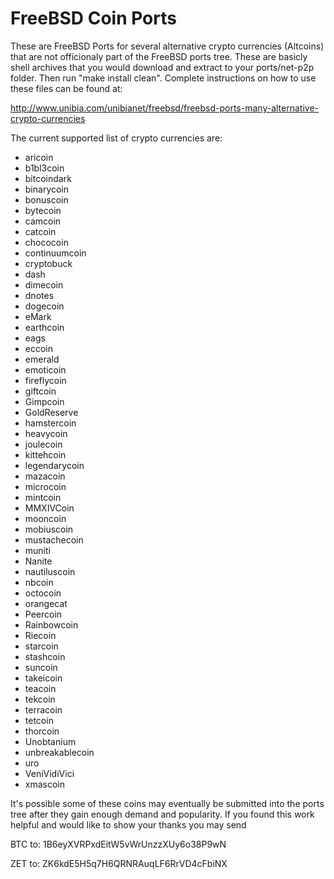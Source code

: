 FreeBSD Coin Ports
==================

These are FreeBSD Ports for several alternative crypto currencies (Altcoins) that are not officionaly part of the FreeBSD ports tree. These are basicly shell archives that you would download and extract to your ports/net-p2p folder.  Then run "make install clean".  Complete instructions on how to use these files can be found at:

http://www.unibia.com/unibianet/freebsd/freebsd-ports-many-alternative-crypto-currencies

The current supported list of crypto currencies are:

- aricoin
- b1bl3coin
- bitcoindark
- binarycoin
- bonuscoin
- bytecoin
- camcoin
- catcoin
- chococoin
- continuumcoin
- cryptobuck
- dash
- dimecoin
- dnotes
- dogecoin
- eMark
- earthcoin
- eags
- eccoin
- emerald
- emoticoin
- fireflycoin
- giftcoin
- Gimpcoin
- GoldReserve
- hamstercoin
- heavycoin
- joulecoin
- kittehcoin
- legendarycoin
- mazacoin
- microcoin
- mintcoin
- MMXIVCoin
- mooncoin
- mobiuscoin
- mustachecoin
- muniti
- Nanite
- nautiluscoin
- nbcoin
- octocoin
- orangecat
- Peercoin
- Rainbowcoin
- Riecoin
- starcoin
- stashcoin
- suncoin
- takeicoin
- teacoin
- tekcoin
- terracoin
- tetcoin
- thorcoin
- Unobtanium
- unbreakablecoin
- uro
- VeniVidiVici
- xmascoin

It's possible some of these coins may eventually be submitted into the ports tree after they gain enough demand and popularity.  If you found this work helpful and would like to show your thanks you may send

BTC to: 1B6eyXVRPxdEitW5vWrUnzzXUy6o38P9wN

ZET to: ZK6kdE5H5q7H6QRNRAuqLF6RrVD4cFbiNX

